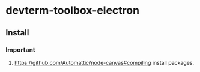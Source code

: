 # devterm-toolbox-electron

## Install


### Important

1. https://github.com/Automattic/node-canvas#compiling install packages.